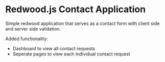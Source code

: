 # Redwood.js Contact Application

Simple redwood application that serves as a contact form with client side and server side validation.

Added functionality:

- Dashboard to view all contact requests
- Seperate pages to view each individual contact request